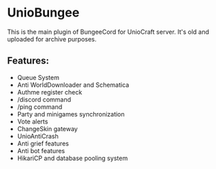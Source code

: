 # UnioBungee
This is the main plugin of BungeeCord for UnioCraft server. It's old and uploaded for archive purposes.

## Features:
- Queue System
- Anti WorldDownloader and Schematica
- Authme register check
- /discord command
- /ping command
- Party and minigames synchronization
- Vote alerts
- ChangeSkin gateway
- UnioAntiCrash
- Anti grief features
- Anti bot features
- HikariCP and database pooling system
